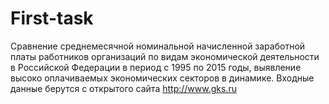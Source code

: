 # First-task
Сравнение среднемесячной номинальной начисленной заработной платы работников организаций по видам экономической деятельности в Российской Федерации в период с 1995 по 2015 годы, выявление высоко оплачиваемых экономических секторов в динамике.
Входные данные берутся с открытого сайта http://www.gks.ru
